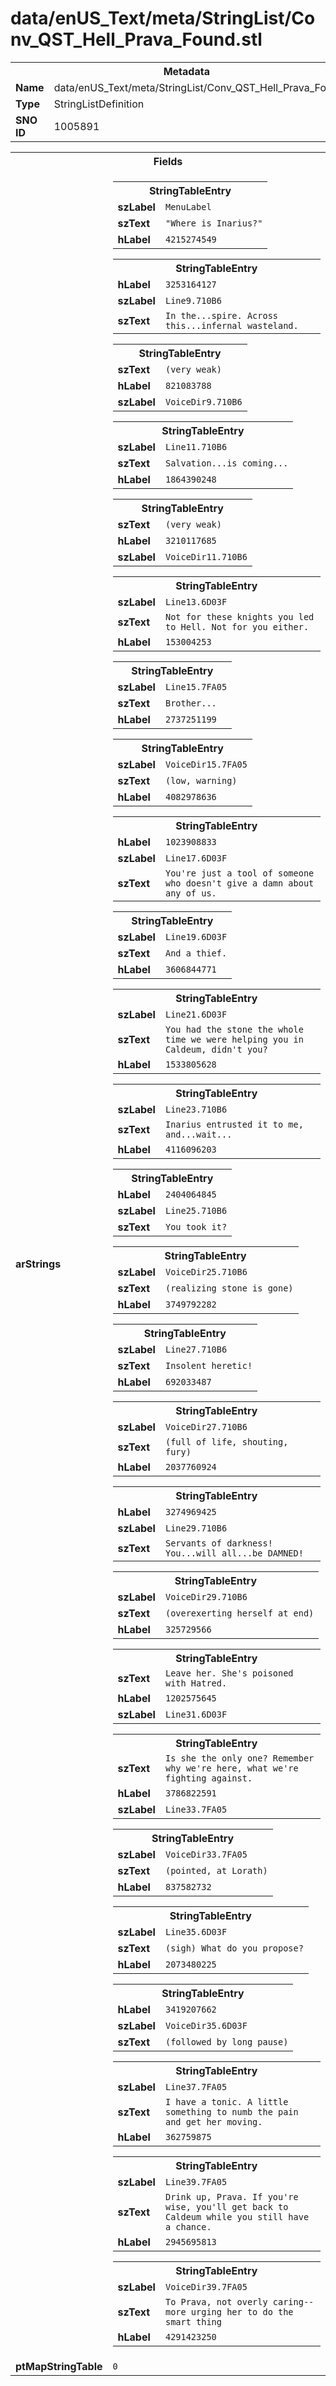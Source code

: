 <h1>data/enUS_Text/meta/StringList/Conv_QST_Hell_Prava_Found.stl</h1><table><tr><th colspan="100%">Metadata</th></tr><tr><td><b>Name</b></td><td>data/enUS_Text/meta/StringList/Conv_QST_Hell_Prava_Found.stl</td></tr><tr><td><b>Type</b></td><td>StringListDefinition</td></tr><tr><td><b>SNO ID</b></td><td>1005891</td></tr></table>

<table><tr><th colspan="100%">Fields</th></tr><tr><td><b>arStrings</b></td><td><table><tr><th colspan="100%">StringTableEntry</th></tr><tr><td><b>szLabel</b></td><td><code>MenuLabel</code></td></tr><tr><td><b>szText</b></td><td><code>"Where is Inarius?"</code></td></tr><tr><td><b>hLabel</b></td><td><code>4215274549</code></td></tr></table>


<table><tr><th colspan="100%">StringTableEntry</th></tr><tr><td><b>hLabel</b></td><td><code>3253164127</code></td></tr><tr><td><b>szLabel</b></td><td><code>Line9.710B6</code></td></tr><tr><td><b>szText</b></td><td><code>In the...spire. Across this...infernal wasteland.</code></td></tr></table>


<table><tr><th colspan="100%">StringTableEntry</th></tr><tr><td><b>szText</b></td><td><code>(very weak)</code></td></tr><tr><td><b>hLabel</b></td><td><code>821083788</code></td></tr><tr><td><b>szLabel</b></td><td><code>VoiceDir9.710B6</code></td></tr></table>


<table><tr><th colspan="100%">StringTableEntry</th></tr><tr><td><b>szLabel</b></td><td><code>Line11.710B6</code></td></tr><tr><td><b>szText</b></td><td><code>Salvation...is coming...</code></td></tr><tr><td><b>hLabel</b></td><td><code>1864390248</code></td></tr></table>


<table><tr><th colspan="100%">StringTableEntry</th></tr><tr><td><b>szText</b></td><td><code>(very weak)</code></td></tr><tr><td><b>hLabel</b></td><td><code>3210117685</code></td></tr><tr><td><b>szLabel</b></td><td><code>VoiceDir11.710B6</code></td></tr></table>


<table><tr><th colspan="100%">StringTableEntry</th></tr><tr><td><b>szLabel</b></td><td><code>Line13.6D03F</code></td></tr><tr><td><b>szText</b></td><td><code>Not for these knights you led to Hell. Not for you either.</code></td></tr><tr><td><b>hLabel</b></td><td><code>153004253</code></td></tr></table>


<table><tr><th colspan="100%">StringTableEntry</th></tr><tr><td><b>szLabel</b></td><td><code>Line15.7FA05</code></td></tr><tr><td><b>szText</b></td><td><code>Brother...</code></td></tr><tr><td><b>hLabel</b></td><td><code>2737251199</code></td></tr></table>


<table><tr><th colspan="100%">StringTableEntry</th></tr><tr><td><b>szLabel</b></td><td><code>VoiceDir15.7FA05</code></td></tr><tr><td><b>szText</b></td><td><code>(low, warning)</code></td></tr><tr><td><b>hLabel</b></td><td><code>4082978636</code></td></tr></table>


<table><tr><th colspan="100%">StringTableEntry</th></tr><tr><td><b>hLabel</b></td><td><code>1023908833</code></td></tr><tr><td><b>szLabel</b></td><td><code>Line17.6D03F</code></td></tr><tr><td><b>szText</b></td><td><code>You're just a tool of someone who doesn't give a damn about any of us.</code></td></tr></table>


<table><tr><th colspan="100%">StringTableEntry</th></tr><tr><td><b>szLabel</b></td><td><code>Line19.6D03F</code></td></tr><tr><td><b>szText</b></td><td><code>And a thief.</code></td></tr><tr><td><b>hLabel</b></td><td><code>3606844771</code></td></tr></table>


<table><tr><th colspan="100%">StringTableEntry</th></tr><tr><td><b>szLabel</b></td><td><code>Line21.6D03F</code></td></tr><tr><td><b>szText</b></td><td><code>You had the stone the whole time we were helping you in Caldeum, didn't you?</code></td></tr><tr><td><b>hLabel</b></td><td><code>1533805628</code></td></tr></table>


<table><tr><th colspan="100%">StringTableEntry</th></tr><tr><td><b>szLabel</b></td><td><code>Line23.710B6</code></td></tr><tr><td><b>szText</b></td><td><code>Inarius entrusted it to me, and...wait...</code></td></tr><tr><td><b>hLabel</b></td><td><code>4116096203</code></td></tr></table>


<table><tr><th colspan="100%">StringTableEntry</th></tr><tr><td><b>hLabel</b></td><td><code>2404064845</code></td></tr><tr><td><b>szLabel</b></td><td><code>Line25.710B6</code></td></tr><tr><td><b>szText</b></td><td><code>You took it?</code></td></tr></table>


<table><tr><th colspan="100%">StringTableEntry</th></tr><tr><td><b>szLabel</b></td><td><code>VoiceDir25.710B6</code></td></tr><tr><td><b>szText</b></td><td><code>(realizing stone is gone)</code></td></tr><tr><td><b>hLabel</b></td><td><code>3749792282</code></td></tr></table>


<table><tr><th colspan="100%">StringTableEntry</th></tr><tr><td><b>szLabel</b></td><td><code>Line27.710B6</code></td></tr><tr><td><b>szText</b></td><td><code>Insolent heretic!</code></td></tr><tr><td><b>hLabel</b></td><td><code>692033487</code></td></tr></table>


<table><tr><th colspan="100%">StringTableEntry</th></tr><tr><td><b>szLabel</b></td><td><code>VoiceDir27.710B6</code></td></tr><tr><td><b>szText</b></td><td><code>(full of life, shouting, fury)</code></td></tr><tr><td><b>hLabel</b></td><td><code>2037760924</code></td></tr></table>


<table><tr><th colspan="100%">StringTableEntry</th></tr><tr><td><b>hLabel</b></td><td><code>3274969425</code></td></tr><tr><td><b>szLabel</b></td><td><code>Line29.710B6</code></td></tr><tr><td><b>szText</b></td><td><code>Servants of darkness! You...will all...be DAMNED!</code></td></tr></table>


<table><tr><th colspan="100%">StringTableEntry</th></tr><tr><td><b>szLabel</b></td><td><code>VoiceDir29.710B6</code></td></tr><tr><td><b>szText</b></td><td><code>(overexerting herself at end)</code></td></tr><tr><td><b>hLabel</b></td><td><code>325729566</code></td></tr></table>


<table><tr><th colspan="100%">StringTableEntry</th></tr><tr><td><b>szText</b></td><td><code>Leave her. She's poisoned with Hatred.</code></td></tr><tr><td><b>hLabel</b></td><td><code>1202575645</code></td></tr><tr><td><b>szLabel</b></td><td><code>Line31.6D03F</code></td></tr></table>


<table><tr><th colspan="100%">StringTableEntry</th></tr><tr><td><b>szText</b></td><td><code>Is she the only one? Remember why we're here, what we're fighting against.</code></td></tr><tr><td><b>hLabel</b></td><td><code>3786822591</code></td></tr><tr><td><b>szLabel</b></td><td><code>Line33.7FA05</code></td></tr></table>


<table><tr><th colspan="100%">StringTableEntry</th></tr><tr><td><b>szLabel</b></td><td><code>VoiceDir33.7FA05</code></td></tr><tr><td><b>szText</b></td><td><code>(pointed, at Lorath)</code></td></tr><tr><td><b>hLabel</b></td><td><code>837582732</code></td></tr></table>


<table><tr><th colspan="100%">StringTableEntry</th></tr><tr><td><b>szLabel</b></td><td><code>Line35.6D03F</code></td></tr><tr><td><b>szText</b></td><td><code>(sigh) What do you propose?</code></td></tr><tr><td><b>hLabel</b></td><td><code>2073480225</code></td></tr></table>


<table><tr><th colspan="100%">StringTableEntry</th></tr><tr><td><b>hLabel</b></td><td><code>3419207662</code></td></tr><tr><td><b>szLabel</b></td><td><code>VoiceDir35.6D03F</code></td></tr><tr><td><b>szText</b></td><td><code>(followed by long pause)</code></td></tr></table>


<table><tr><th colspan="100%">StringTableEntry</th></tr><tr><td><b>szLabel</b></td><td><code>Line37.7FA05</code></td></tr><tr><td><b>szText</b></td><td><code>I have a tonic. A little something to numb the pain and get her moving.</code></td></tr><tr><td><b>hLabel</b></td><td><code>362759875</code></td></tr></table>


<table><tr><th colspan="100%">StringTableEntry</th></tr><tr><td><b>szLabel</b></td><td><code>Line39.7FA05</code></td></tr><tr><td><b>szText</b></td><td><code>Drink up, Prava. If you're wise, you'll get back to Caldeum while you still have a chance.</code></td></tr><tr><td><b>hLabel</b></td><td><code>2945695813</code></td></tr></table>


<table><tr><th colspan="100%">StringTableEntry</th></tr><tr><td><b>szLabel</b></td><td><code>VoiceDir39.7FA05</code></td></tr><tr><td><b>szText</b></td><td><code>To Prava, not overly caring--more urging her to do the smart thing</code></td></tr><tr><td><b>hLabel</b></td><td><code>4291423250</code></td></tr></table>


</td></tr><tr><td><b>ptMapStringTable</b></td><td><code>0</code></td></tr></table>

